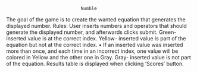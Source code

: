                                 Numble
The goal of the game is to create the wanted equation that generates the displayed number.
Rules:
User inserts numbers and operators that should generate the displayed number, and afterwards clicks submit.
Green- inserted value is at the correct index.
Yellow- inserted value is part of the equation but not at the correct index.
•	If an inserted value was inserted more than once, and each time in an incorrect index, one value will be colored in Yellow and the other one in Gray.
Gray- inserted value is not part of the equation.
Results table is displayed when clicking ‘Scores’ button.

